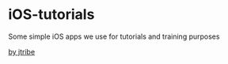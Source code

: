 iOS-tutorials
=============

Some simple iOS apps we use for tutorials and training purposes


[by jtribe](http://jtribe.com.au)
